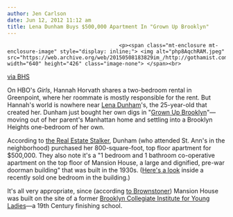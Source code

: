 ```yaml
---
author: Jen Carlson
date: Jun 12, 2012 11:12 am
title: Lena Dunham Buys $500,000 Apartment In "Grown Up Brooklyn"
---
```


	
										<p><span class="mt-enclosure mt-enclosure-image" style="display: inline;"> <img alt="php8AqchRAM.jpeg" src="https://web.archive.org/web/20150508183829im_/http://gothamist.com/attachments/arts_jen/php8AqchRAM.jpeg" width="640" height="426" class="image-none"> </span><br>
<span class="photo_caption"><a href="https://web.archive.org/web/20150508183829/http://www.bhsusa.com/brooklyn/145-hicks-street/coop/1546516">via BHS</a></span></p>

<p>On HBO&apos;s <em>Girls</em>, Hannah Horvath shares a two-bedroom rental in Greenpoint, where her roommate is mostly responsible for the rent. But Hannah&apos;s world is nowhere near <a href="https://web.archive.org/web/20150508183829/http://gothamist.com/tags/lenadunham">Lena Dunham</a>&apos;s, the 25-year-old that created her. Dunham just bought her own digs in &quot;<a href="https://web.archive.org/web/20150508183829/http://gothamist.com/2012/04/09/lena_dunham_girls_guide_to_going_ou.php">Grown Up Brooklyn</a>&quot;&#x2014;moving out of her parent&apos;s Manhattan home and settling into a Brooklyn Heights one-bedroom of her own. </p>

<p>According to <a href="https://web.archive.org/web/20150508183829/http://realestalker.blogspot.com/2012/06/afternoon-tidbit-lena-dunham-buys-in.html">the Real Estate Stalker</a>, Dunham (who attended St. Ann&apos;s in the neighborhood) purchased her 800-square-foot, top floor apartment for $500,000. They also note it&apos;s a &quot;1 bedroom and 1 bathroom co-operative apartment on the top floor of Mansion House, a large and dignified, pre-war doorman building&quot; that was built in the 1930s. (<a href="https://web.archive.org/web/20150508183829/http://www.elliman.com/new-york-city/mansion-house-145-hicks-street-unit-a47-brooklyn-nrxunur">Here&apos;s a look</a> inside a recently sold one bedroom in the building.)</p>

<p>It&apos;s all very appropriate, since (according <a href="https://web.archive.org/web/20150508183829/http://www.brownstoner.com/blog/2007/07/historic-height/">to Brownstoner</a>) Mansion House was built on the site of a former <a href="https://web.archive.org/web/20150508183829/http://digitalgallery.nypl.org/nypldigital/dgkeysearchdetail.cfm?trg=1&amp;strucID=690511&amp;imageID=801195&amp;word=Universities%20%26%20colleges%20--%20New%20York%20(State)%20--%20New%20York&amp;s=3&amp;notword=&amp;d=&amp;c=&amp;f=2&amp;k=0&amp;lWord=&amp;lField=&amp;sScope=&amp;sLevel=&amp;sLabel=&amp;sort=&amp;total=254&amp;num=100&amp;imgs=20&amp;pNum=&amp;pos=101">Brooklyn Collegiate Institute for Young Ladies</a>&#x2014;a 19th Century finishing school.</p>					
										
									
				